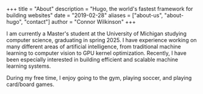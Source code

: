 +++
title = "About"
description = "Hugo, the world's fastest framework for building websites"
date = "2019-02-28"
aliases = ["about-us", "about-hugo", "contact"]
author = "Connor Wilkinson"
+++

I am currently a Master's student at the University of Michigan studying computer science, graduating in spring 2025. I have experience working on many different areas of artificial intelligence, from traditional machine learning to computer vision to GPU kernel optimization.
Recently, I have been especially interested in building efficient and scalable machine learning systems.

During my free time, I enjoy going to the gym, playing soccer, and playing card/board games.